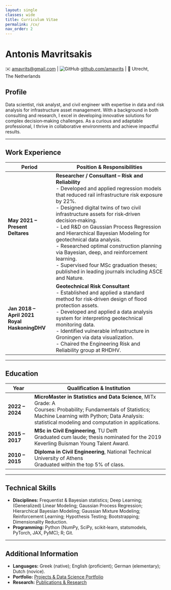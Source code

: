 ```yaml
---
layout: single
classes: wide
title: Curriculum Vitae
permalink: /cv/
nav_order: 2
---
```



# Antonis Mavritsakis

✉️ [amavrits@gmail.com](mailto:amavrits@gmail.com) | ![GitHub](https://img.shields.io/badge/-GitHub-181717?style=flat&logo=github&logoColor=white) [github.com/amavrits](https://github.com/amavrits) | 📍 Utrecht, The Netherlands

## Profile

Data scientist, risk analyst, and civil engineer with expertise in data and risk analysis for infrastructure asset management. With a background in both consulting and research, I excel in developing innovative solutions for complex decision‑making challenges. As a curious and adaptable professional, I thrive in collaborative environments and achieve impactful results.

---

## Work Experience

| **Period**                         | **Position & Responsibilities**                                                                                   |
|------------------------------------|------------------------------------------------------------------------------------------------------------------|
| **May 2021 – Present**<br>**Deltares**              | **Researcher / Consultant – Risk and Reliability**<br>- Developed and applied regression models that reduced rail infrastructure risk exposure by 22%.<br>- Designed digital twins of two civil infrastructure assets for risk‑driven decision‑making.<br>- Led R&D on Gaussian Process Regression and Hierarchical Bayesian Modeling for geotechnical data analysis.<br>- Researched optimal construction planning via Bayesian, deep, and reinforcement learning.<br>- Supervised four MSc graduation theses; published in leading journals including ASCE and Nature. |
| **Jan 2018 – April 2021**<br>**Royal HaskoningDHV** | **Geotechnical Risk Consultant**<br>- Established and applied a standard method for risk‑driven design of flood protection assets.<br>- Developed and applied a data analysis system for interpreting geotechnical monitoring data.<br>- Identified vulnerable infrastructure in Groningen via data visualization.<br>- Chaired the Engineering Risk and Reliability group at RHDHV. |

---

## Education

| **Year**      | **Qualification & Institution**                                                                                             |
|---------------|-----------------------------------------------------------------------------------------------------------------------------|
| **2022 – 2024** | **MicroMaster in Statistics and Data Science**, MITx<br>Grade: A<br>Courses: Probability; Fundamentals of Statistics; Machine Learning with Python; Data Analysis: statistical modeling and computation in applications. |
| **2015 – 2017** | **MSc in Civil Engineering**, TU Delft<br>Graduated cum laude; thesis nominated for the 2019 Keverling Buisman Young Talent Award. |
| **2010 – 2015** | **Diploma in Civil Engineering**, National Technical University of Athens<br>Graduated within the top 5% of class.        |

---

## Technical Skills

- **Disciplines:** Frequentist & Bayesian statistics; Deep Learning; (Generalized) Linear Modeling; Gaussian Process Regression; Hierarchical Bayesian Modeling; Gaussian Mixture Modeling; Reinforcement Learning; Hypothesis Testing; Bootstrapping; Dimensionality Reduction.
- **Programming:** Python (NumPy, SciPy, scikit‑learn, statsmodels, PyTorch, JAX, PyMC); R; Git.

---

## Additional Information

- **Languages:** Greek (native); English (proficient); German (elementary); Dutch (novice).
- **Portfolio:** [Projects & Data Science Portfolio](https://drive.google.com/drive/u/1/folders/1XlFOH_LvjLewhe7-28c271fGDNg0bOr1)
- **Research:** [Publications & Research](https://drive.google.com/drive/u/1/folders/1I0bPVKSetdSMh-3rwRK7Hb1SucbBghDT)
